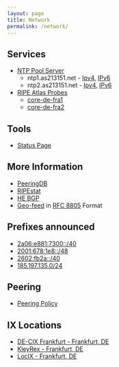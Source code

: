 ```yaml
---
layout: page
title: Network
permalink: /network/
---
```


## Services
- [NTP Pool Server](https://www.ntppool.org/a/as213151)
  - ntp1.as213151.net - [Ipv4](https://www.ntppool.org/scores/185.197.135.6), [IPv6](https://www.ntppool.org/scores/2a06:e881:7300:1::123)
  - ntp2.as213151.net - [Ipv4](https://www.ntppool.org/scores/185.197.135.21), [IPv6](https://www.ntppool.org/scores/2a06:e881:7301:1::123)
- [RIPE Atlas Probes](https://atlas.ripe.net/)
  - [core-de-fra1](https://atlas.ripe.net/probes/1000597/)
  - [core-de-fra2](https://atlas.ripe.net/probes/1000612/)

## Tools
- [Status Page](https://status.as213151.net/)

## More Information
- [PeeringDB](https://as213151.peeringdb.com/)
- [RIPEstat](https://stat.ripe.net/AS213151)
- [HE BGP](https://bgp.he.net/AS213151/)
- [Geo-feed](https://raw.githubusercontent.com/AS213151/rfc8805-geofeed/main/as213151-geo-ip.txt) in [RFC 8805](https://datatracker.ietf.org/doc/html/rfc8805) Format

## Prefixes announced
- [2a06:e881:7300::/40](https://apps.db.ripe.net/db-web-ui/query?searchtext=2a06:e881:7300::/40)
- [2001:678:1e8::/48](https://apps.db.ripe.net/db-web-ui/query?searchtext=2001:678:1e8::/48)
- [2602:fb2a::/40](https://whois.arin.net/rest/net/NET6-2602-FB2A-1)
- [185.197.135.0/24](https://apps.db.ripe.net/db-web-ui/query?searchtext=185.197.135.0/24)

## Peering
- [Peering Policy](/peering/)

## IX Locations
- [DE-CIX Frankfurt - Frankfurt, DE](https://www.peeringdb.com/ix/31)
- [KleyRex - Frankfurt, DE](https://www.peeringdb.com/ix/123)
- [LocIX - Frankfurt, DE](https://www.peeringdb.com/ix/2084)
